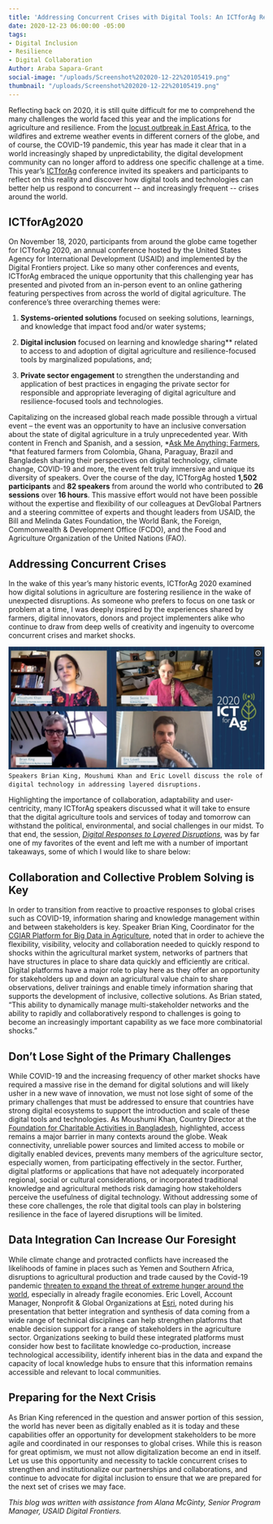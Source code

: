 ```yaml
---
title: 'Addressing Concurrent Crises with Digital Tools: An ICTforAg Recap'
date: 2020-12-23 06:00:00 -05:00
tags:
- Digital Inclusion
- Resilience
- Digital Collaboration
Author: Araba Sapara-Grant
social-image: "/uploads/Screenshot%202020-12-22%20105419.png"
thumbnail: "/uploads/Screenshot%202020-12-22%20105419.png"
---
```


Reflecting back on 2020, it is still quite difficult for me to comprehend the many challenges the world faced this year and the implications for agriculture and resilience. From the [locust outbreak in East Africa](https://www.bbc.com/future/article/20200806-the-biblical-east-african-locust-plagues-of-2020), to the wildfires and extreme weather events in different corners of the globe, and of course, the COVID-19 pandemic, this year has made it clear that in a world increasingly shaped by unpredictability, the digital development community can no longer afford to address one specific challenge at a time. This year’s [ICTforAg](https://www.ictforag.com/) conference invited its speakers and participants to reflect on this reality and discover how digital tools and technologies can better help us respond to concurrent -- and increasingly frequent -- crises around the world.

<!--more-->

## ICTforAg2020

On November 18, 2020, participants from around the globe came together for ICTforAg 2020, an annual conference hosted by the United States Agency for International Development (USAID) and implemented by the Digital Frontiers project. Like so many other conferences and events, ICTforAg embraced the unique opportunity that this challenging year has presented and pivoted from an in-person event to an online gathering featuring perspectives from across the world of digital agriculture. The conference’s three overarching themes were:

1. **Systems-oriented solutions** focused on seeking solutions, learnings, and knowledge that impact food and/or water systems;

2. **Digital inclusion** focused on learning and knowledge sharing\*\* related to access to and adoption of digital agriculture and resilience-focused tools by marginalized populations, and;

3. **Private sector engagement** to strengthen the understanding and application of best practices in engaging the private sector for responsible and appropriate leveraging of digital agriculture and resilience-focused tools and technologies.

Capitalizing on the increased global reach made possible through a virtual event – the event was an opportunity to have an inclusive conversation about the state of digital agriculture in a truly unprecedented year. With content in French and Spanish, and a session, \*[Ask Me Anything: Farmers](https://vimeo.com/user124215238), \*that featured farmers from Colombia, Ghana, Paraguay, Brazil and Bangladesh sharing their perspectives on digital technology, climate change, COVID-19 and more, the event felt truly immersive and unique its diversity of speakers. Over the course of the day, ICTforgAg hosted **1,502 participants** and **82 speakers** from around the world who contributed to **26 sessions** over **16 hours**. This massive effort would not have been possible without the expertise and flexibility of our colleagues at DevGlobal Partners and a steering committee of experts and thought leaders from USAID, the Bill and Melinda Gates Foundation, the World Bank, the Foreign, Commonwealth & Development Office (FCDO), and the Food and Agriculture Organization of the United Nations (FAO).

## Addressing Concurrent Crises

In the wake of this year’s many historic events, ICTforAg 2020 examined how digital solutions in agriculture are fostering resilience in the wake of unexpected disruptions. As someone who prefers to focus on one task or problem at a time, I was deeply inspired by the experiences shared by farmers, digital innovators, donors and project implementers alike who continue to draw from deep wells of creativity and ingenuity to overcome concurrent crises and market shocks.

![Screenshot 2020-12-22 105419.png](/uploads/Screenshot%202020-12-22%20105419.png)`Speakers Brian King, Moushumi Khan and Eric Lovell discuss the role of digital technology in addressing layered disruptions.`

Highlighting the importance of collaboration, adaptability and user-centricity, many ICTforAg speakers discussed what it will take to ensure that the digital agriculture tools and services of today and tomorrow can withstand the political, environmental, and social challenges in our midst. To that end, the session, *[Digital Responses to Layered Disruptions](https://vimeo.com/event/472816/videos/480896554/)*, was by far one of my favorites of the event and left me with a number of important takeaways, some of which I would like to share below:

## Collaboration and Collective Problem Solving is Key

In order to transition from reactive to proactive responses to global crises such as COVID-19, information sharing and knowledge management within and between stakeholders is key. Speaker Brian King, Coordinator for the [CGIAR Platform for Big Data in Agriculture](https://www.cgiar.org/research/program-platform/platform-for-big-data-in-agriculture/), noted that in order to achieve the flexibility, visibility, velocity and collaboration needed to quickly respond to shocks within the agricultural market system, networks of partners that have structures in place to share data quickly and efficiently are critical. Digital platforms have a major role to play here as they offer an opportunity for stakeholders up and down an agricultural value chain to share observations, deliver trainings and enable timely information sharing that supports the development of inclusive, collective solutions. As Brian stated, “This ability to dynamically manage multi-stakeholder networks and the ability to rapidly and collaboratively respond to challenges is going to become an increasingly important capability as we face more combinatorial shocks.”

## Don’t Lose Sight of the Primary Challenges

While COVID-19 and the increasing frequency of other market shocks have required a massive rise in the demand for digital solutions and will likely usher in a new wave of innovation, we must not lose sight of some of the primary challenges that must be addressed to ensure that countries have strong digital ecosystems to support the introduction and scale of these digital tools and technologies. As Moushumi Khan, Country Director at the [Foundation for Charitable Activities in Bangladesh](https://www.fcabd.org/), highlighted, access remains a major barrier in many contexts around the globe. Weak connectivity, unreliable power sources and limited access to mobile or digitally enabled devices, prevents many members of the agriculture sector, especially women, from participating effectively in the sector. Further, digital platforms or applications that have not adequately incorporated regional, social or cultural considerations, or incorporated traditional knowledge and agricultural methods risk damaging how stakeholders perceive the usefulness of digital technology. Without addressing some of these core challenges, the role that digital tools can play in bolstering resilience in the face of layered disruptions will be limited.

## Data Integration Can Increase Our Foresight

While climate change and protracted conflicts have increased the likelihoods of famine in places such as Yemen and Southern Africa, disruptions to agricultural production and trade caused by the Covid-19 pandemic [threaten to expand the threat of extreme hunger around the world](https://news.un.org/en/story/2020/09/1072712), especially in already fragile economies. Eric Lovell, Account Manager, Nonprofit & Global Organizations at [Esri](https://www.esri.com/en-us/home), noted during his presentation that better integration and synthesis of data coming from a wide range of technical disciplines can help strengthen platforms that enable decision support for a range of stakeholders in the agriculture sector. Organizations seeking to build these integrated platforms must consider how best to facilitate knowledge co-production, increase technological accessibility, identify inherent bias in the data and expand the capacity of local knowledge hubs to ensure that this information remains accessible and relevant to local communities.

## Preparing for the Next Crisis

As Brian King referenced in the question and answer portion of this session, the world has never been as digitally enabled as it is today and these capabilities offer an opportunity for development stakeholders to be more agile and coordinated in our responses to global crises. While this is reason for great optimism, we must not allow digitalization become an end in itself. Let us use this opportunity and necessity to tackle concurrent crises to strengthen and institutionalize our partnerships and collaborations, and continue to advocate for digital inclusion to ensure that we are prepared for the next set of crises we may face.

*This blog was written with assistance from Alana McGinty, Senior Program Manager, USAID Digital Frontiers.*
